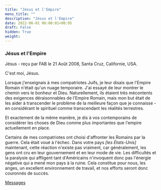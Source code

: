 ```yaml
---
title: "Jésus et l'Empire"
menu_title: ""
description: "Jésus et l'Empire"
date: 2022-06-01 06:00:01+00:95
draft: False
hidden: True
weight:
---
```

### Jésus et l'Empire

Jésus - reçu par FAB le 21 Août 2008, Santa Cruz, Californie, USA.

C'est moi, Jésus.

Lorsque j'enseignais à mes compatriotes Juifs, je leur disais que l'Empire Romain n'était qu'un nuage temporaire. J'ai essayé de leur montrer le chemin vers le bonheur et Dieu. Naturellement, ils étaient très mécontents des exigences déraisonnables de l'Empire Romain, mais mon but était de les aider à transcender le problème de la meilleure façon que je connaisse - en considérant le spirituel comme transcendant les réalités terrestres.

Et exactement de la même manière, je dis à vos contemporains de considérer les choses de Dieu comme plus importantes que l'empire actuellement en place.

Certains de mes compatriotes ont choisi d'affronter les Romains par la guerre. Cela était voué à l'échec. Dans votre pays *[les États-Unis]* maintenant, cette réaction n'existe pas vraiment, car généralement, les gens ont cru en leur gouvernement et en leur mode de vie. Les difficultés et la paralysie qui affligent tant d'Américains n'invoquent donc pas l'énergie négative qui a mené mon pays à la ruine. Cela constitue pour nous, les anges, un excellent environnement de travail, et nos efforts seront donc couronnés de succès.

[Messages](/fr-contemporary-messages/fr-contemporary-messages-by-date-order/fr-contemporary-messages-2008)